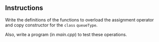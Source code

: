 ## Instructions
Write the definitions of the functions to overload the assignment operator and copy constructor for the `class` `queueType`. 

Also, write a program (in *main.cpp*) to test these operations.

